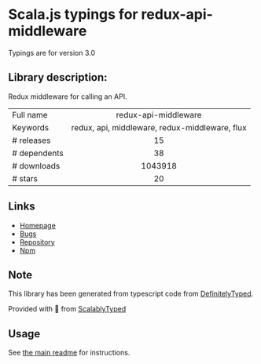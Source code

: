 
# Scala.js typings for redux-api-middleware

Typings are for version 3.0

## Library description:
Redux middleware for calling an API.

|                    |                 |
| ------------------ | :-------------: |
| Full name          | redux-api-middleware |
| Keywords           | redux, api, middleware, redux-middleware, flux |
| # releases         | 15 |
| # dependents       | 38 |
| # downloads        | 1043918 |
| # stars            | 20 |

## Links
- [Homepage](https://github.com/agraboso/redux-api-middleware)
- [Bugs](https://github.com/agraboso/redux-api-middleware/issues)
- [Repository](https://github.com/agraboso/redux-api-middleware)
- [Npm](https://www.npmjs.com/package/redux-api-middleware)
    


## Note
This library has been generated from typescript code from [DefinitelyTyped](https://definitelytyped.org).

Provided with :purple_heart: from [ScalablyTyped](https://github.com/oyvindberg/ScalablyTyped)

## Usage
See [the main readme](../../readme.md) for instructions.


